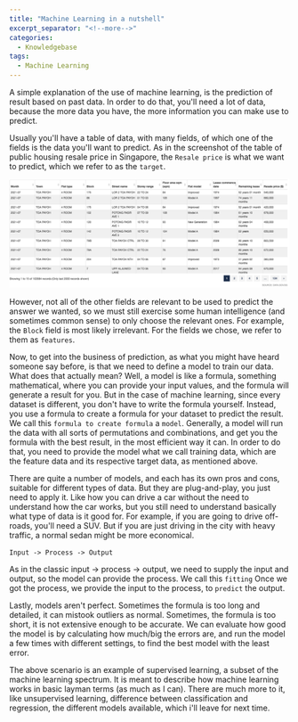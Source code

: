 ```yaml
---
title: "Machine Learning in a nutshell"
excerpt_separator: "<!--more-->"
categories:
  - Knowledgebase
tags:
  - Machine Learning
---
```


A simple explanation of the use of machine learning, is the prediction of result based on past data. In order to do that, you'll need a lot of data, because the more data you have, the more information you can make use to predict. 

Usually you'll have a table of data, with many fields, of which one of the fields is the data you'll want to predict. As in the screenshot of the table of public housing resale price in Singapore, the `Resale price` is what we want to predict, which we refer to as the `target`.

![HDB resale price](/assets/images/2020/07/hdb-resale-price.png)

However, not all of the other fields are relevant to be used to predict the answer we wanted, so we must still exercise some human intelligence (and sometimes common sense) to only choose the relevant ones. For example, the `Block` field is most likely irrelevant. For the fields we chose, we refer to them as `features`.

Now, to get into the business of prediction, as what you might have heard someone say before, is that we need to define a model to train our data. What does that actually mean? Well, a model is like a formula, something mathematical, where you can provide your input values, and the formula will generate a result for you. But in the case of machine learning, since every dataset is different, you don't have to write the formula yourself. Instead, you use a formula to create a formula for your dataset to predict the result. We call this `formula to create formula` a `model`. Generally, a model will run the data with all sorts of permutations and combinations, and get you the formula with the best result, in the most efficient way it can. In order to do that, you need to provide the model what we call training data, which are the feature data and its respective target data, as mentioned above. 

There are quite a number of models, and each has its own pros and cons, suitable for different types of data. But they are plug-and-play, you just need to apply it. Like how you can drive a car without the need to understand how the car works, but you still need to understand basically what type of data is it good for. For example, if you are going to drive off-roads, you'll need a SUV. But if you are just driving in the city with heavy traffic, a normal sedan might be more economical.

```
Input -> Process -> Output
```

As in the classic input -> process -> output, we need to supply the input and output, so the model can provide the process. We call this `fitting` Once we got the process, we provide the input to the process, to `predict` the output.

Lastly, models aren't perfect. Sometimes the formula is too long and detailed, it can mistook outliers as normal. Sometimes, the formula is too short, it is not extensive enough to be accurate. We can evaluate how good the model is by calculating how much/big the errors are, and run the model a few times with different settings, to find the best model with the least error. 

The above scenario is an example of supervised learning, a subset of the machine learning spectrum. It is meant to describe how machine learning works in basic layman terms (as much as I can). There are much more to it, like unsupervised learning, difference between classification and regression, the different models available, which i'll leave for next time. 

